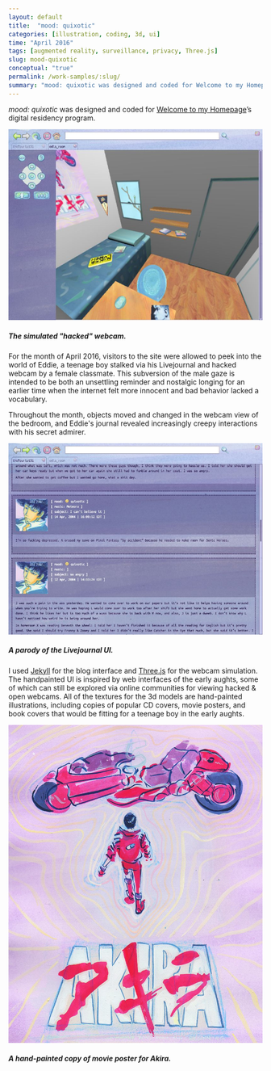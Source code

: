 ```yaml
---
layout: default
title:  "mood: quixotic"
categories: [illustration, coding, 3d, ui]
time: "April 2016"
tags: [augmented reality, surveillance, privacy, Three.js]
slug: mood-quixotic
conceptual: "true"
permalink: /work-samples/:slug/
summary: "mood: quixotic was designed and coded for Welcome to my Homepage’s digital residency program."
---
```


*mood: quixotic* was designed and coded for [Welcome to my Homepage](http://www.welcometomyhomepage.net)’s digital residency program.

<div class="device border-desktop"><a href="#" data-featherlight="/assets/images/posts/mood-room.jpg"><img src="/assets/images/posts/mood-room.jpg" alt="Webcam view." title="Webcam view." class="device-interior"></a></div>

##### The simulated "hacked" webcam.

For the month of April 2016, visitors to the site were allowed to peek into the world of Eddie, a teenage boy stalked via his Livejournal and hacked webcam by a female classmate. This subversion of the male gaze is intended to be both an unsettling reminder and nostalgic longing for an earlier time when the internet felt more innocent and bad behavior lacked a vocabulary.

Throughout the month, objects moved and changed in the webcam view of the bedroom, and Eddie's journal revealed increasingly creepy interactions with his secret admirer.

<div class="device border-desktop"><a href="#" data-featherlight="/assets/images/posts/mood-journal.jpg"><img src="/assets/images/posts/mood-journal.jpg" alt="The parody Livejournal UI." title="The parody Livejournal UI." class="device-interior"></a></div>

##### A parody of the Livejournal UI.

I used [Jekyll](https://jekyllrb.com) for the blog interface and [Three.js](https://threejs.org) for the webcam simulation. The handpainted UI is inspired by web interfaces of the early aughts, some of which can still be explored via online communities for viewing hacked & open webcams. All of the textures for the 3d models are hand-painted illustrations, including copies of popular CD covers, movie posters, and book covers that would be fitting for a teenage boy in the early aughts.

<div class="device border-frame"><a href="#" data-featherlight="/assets/images/posts/mood-akira.jpg"><img src="/assets/images/posts/mood-akira.jpg" alt="A hand-painted copy of the Akira movie poster." title="A hand-painted copy of the Akira movie poster." class="device-interior"></a></div>

##### A hand-painted copy of movie poster for Akira.

